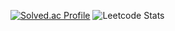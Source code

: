 [![Solved.ac Profile](http://mazassumnida.wtf/api/v2/generate_badge?boj=ksj15242)](https://solved.ac/ksj15242/)
![Leetcode Stats](https://leetcode.card.workers.dev/?username=K_SJ)

<!--
**ksj15242/ksj15242** is a ✨ _special_ ✨ repository because its `README.md` (this file) appears on your GitHub profile.

Here are some ideas to get you started:

- 🔭 I’m currently working on ...
- 🌱 I’m currently learning ...
- 👯 I’m looking to collaborate on ...
- 🤔 I’m looking for help with ...
- 💬 Ask me about ...
- 📫 How to reach me: ...
- 😄 Pronouns: ...
- ⚡ Fun fact: ...
-->
